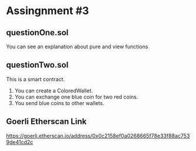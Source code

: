 # Assingnment #3

## questionOne.sol 

You can see an explanation about pure and view functions 
## questionTwo.sol 
This is a smart contract.

1.  You can create a ColoredWallet.
2.  You can exchange one blue coin for two red coins.
3.  You send blue coins to other wallets.

## Goerli Etherscan Link

https://goerli.etherscan.io/address/0x0c2158ef0a0268665f78e33f88ac7539de41cd2c

